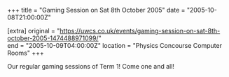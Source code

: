 +++
title = "Gaming Session on Sat 8th October 2005"
date = "2005-10-08T21:00:00Z"

[extra]
original = "https://uwcs.co.uk/events/gaming-session-on-sat-8th-october-2005-1474488971099/"    
end = "2005-10-09T04:00:00Z"
location = "Physics Concourse Computer Rooms"
+++

Our regular gaming sessions of Term 1\! Come one and all\!

